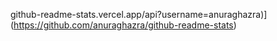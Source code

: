 github-readme-stats.vercel.app/api?username=anuraghazra)](https://github.com/anuraghazra/github-readme-stats)
